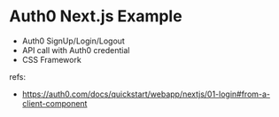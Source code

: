 # Auth0 Next.js Example

* Auth0 SignUp/Login/Logout
* API call with Auth0 credential
* CSS Framework

refs:
* https://auth0.com/docs/quickstart/webapp/nextjs/01-login#from-a-client-component